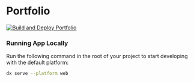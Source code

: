 # Portfolio

[![Build and Deploy Portfolio](https://github.com/fubblea/portfolio/actions/workflows/deploy.yaml/badge.svg)](https://github.com/fubblea/portfolio/actions/workflows/deploy.yaml)

### Running App Locally

Run the following command in the root of your project to start developing with the default platform:

```bash
dx serve --platform web
```
